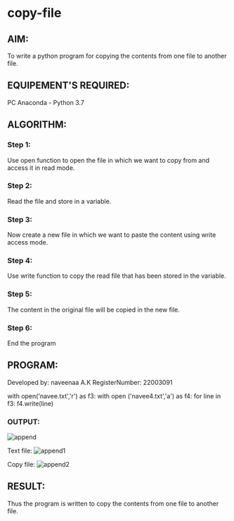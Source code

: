 # copy-file
## AIM:
To write a python program for copying the contents from one file to another file.
## EQUIPEMENT'S REQUIRED: 
PC
Anaconda - Python 3.7
## ALGORITHM: 
### Step 1:
Use open function to open the file in which we want to copy from and access it in read mode.

### Step 2: 
Read the file and store in a variable.

### Step 3: 
Now create a new file in which we want to paste the content using write access mode.

### Step 4:  
Use write function to copy the read file that has been stored in the variable.

### Step 5: 
The content in the original file will be copied in the new file.

### Step 6: 
End the program

## PROGRAM:

Developed by: naveenaa A.K
RegisterNumber: 22003091

with open('navee.txt','r') as f3:
    with open ('navee4.txt','a') as f4:
        for line in f3:
            f4.write(line)
            

### OUTPUT:
![append](https://user-images.githubusercontent.com/113497406/194220019-1264a050-cac1-47da-9a05-60ca7efe3170.png)

Text file:
![append1](https://user-images.githubusercontent.com/113497406/194220077-130bbf7d-dd55-4e5f-8a77-6d99a180ab09.png)


Copy file:
![append2](https://user-images.githubusercontent.com/113497406/194220107-c8703a55-713a-43d9-a82b-1c5af47ff1f4.png)




## RESULT:
Thus the program is written to copy the contents from one file to another file.
